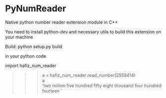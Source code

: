 PyNumReader
===========

Native python number reader extension module in C++ 


You need to install python-dev and necessary utils to build this extension on your machine


Build:
python setup.py build


in your python code

import hafiz_num_reader

>>> a = hafiz_num_reader.read_number(2558414)<br/>
>>> a<br/>
>>>'two million  five hundred fifty eight  thousand  four hundred fourteen  '
>>> 
